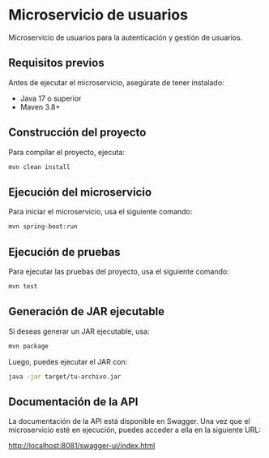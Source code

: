 # Microservicio de usuarios

Microservicio de usuarios para la autenticación y gestión de usuarios.

## Requisitos previos

Antes de ejecutar el microservicio, asegúrate de tener instalado:

- Java 17 o superior
- Maven 3.8+

## Construcción del proyecto

Para compilar el proyecto, ejecuta:

```sh
mvn clean install
```

## Ejecución del microservicio

Para iniciar el microservicio, usa el siguiente comando:

```sh
mvn spring-boot:run
```

## Ejecución de pruebas

Para ejecutar las pruebas del proyecto, usa el siguiente comando:

```sh
mvn test
```

## Generación de JAR ejecutable

Si deseas generar un JAR ejecutable, usa:

```sh
mvn package
```

Luego, puedes ejecutar el JAR con:

```sh
java -jar target/tu-archivo.jar
```

## Documentación de la API

La documentación de la API está disponible en Swagger. Una vez que el microservicio esté en ejecución, puedes acceder a ella en la siguiente URL:

[http://localhost:8081/swagger-ui/index.html](http://localhost:8081/swagger-ui/index.html)